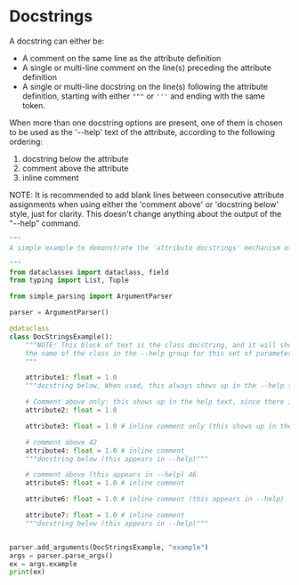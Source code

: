 # Docstrings

A docstring can either be:

- A comment on the same line as the attribute definition
- A single or multi-line comment on the line(s) preceding the attribute definition
- A single or multi-line docstring on the line(s) following the attribute
  definition, starting with either `"""` or `'''` and ending with the same token.

When more than one docstring options are present, one of them is chosen to
be used as the '--help' text of the attribute, according to the following ordering:

1. docstring below the attribute
2. comment above the attribute
3. inline comment

NOTE: It is recommended to add blank lines between consecutive attribute
assignments when using either the 'comment above' or 'docstring below'
style, just for clarity. This doesn't change anything about the output of
the "--help" command.

```python
"""
A simple example to demonstrate the 'attribute docstrings' mechanism of simple-parsing.

"""
from dataclasses import dataclass, field
from typing import List, Tuple

from simple_parsing import ArgumentParser

parser = ArgumentParser()

@dataclass
class DocStringsExample():
    """NOTE: This block of text is the class docstring, and it will show up under
    the name of the class in the --help group for this set of parameters.
    """

    attribute1: float = 1.0
    """docstring below, When used, this always shows up in the --help text for this attribute"""

    # Comment above only: this shows up in the help text, since there is no docstring below.
    attribute2: float = 1.0

    attribute3: float = 1.0 # inline comment only (this shows up in the help text, since none of the two other options are present.)

    # comment above 42
    attribute4: float = 1.0 # inline comment
    """docstring below (this appears in --help)"""

    # comment above (this appears in --help) 46
    attribute5: float = 1.0 # inline comment

    attribute6: float = 1.0 # inline comment (this appears in --help)

    attribute7: float = 1.0 # inline comment
    """docstring below (this appears in --help)"""


parser.add_arguments(DocStringsExample, "example")
args = parser.parse_args()
ex = args.example
print(ex)
```

